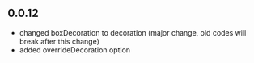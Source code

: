 ## 0.0.12

* changed boxDecoration to decoration (major change, old codes will break after this change)
* added overrideDecoration option
